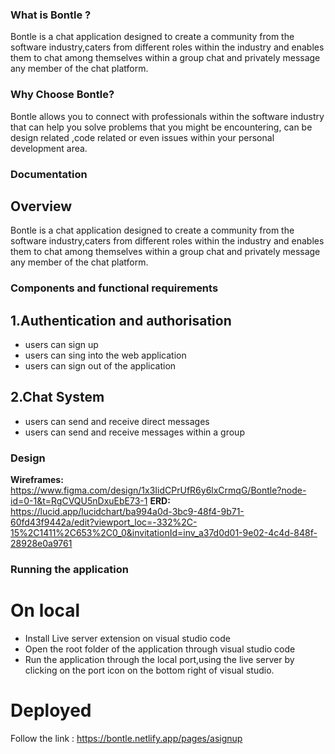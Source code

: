 ### What is Bontle ?
Bontle is a chat application designed to create a community from the software industry,caters from different roles within the industry and enables them to chat among themselves within a group chat and privately message any member of the chat platform.


### Why Choose Bontle?
Bontle allows you to connect with professionals within the software industry that can help you solve problems that you might be encountering, can be design related ,code related or even issues within your personal development area.

### Documentation 

## Overview  
Bontle is a chat application designed to create a community from the software industry,caters from different roles within the industry and enables them to chat among themselves within a group chat and privately message any member of the chat platform.

### Components and functional requirements 
## 1.Authentication and authorisation 
   - users can  sign up  
   - users can sing into the web application
   - users can sign out of the application 

## 2.Chat System 
   - users can send and receive direct messages
   - users can send and receive messages within a group 

### Design 
 **Wireframes:** https://www.figma.com/design/1x3IidCPrUfR6y6lxCrmqG/Bontle?node-id=0-1&t=RgCVQU5nDxuEbE73-1
 **ERD:** https://lucid.app/lucidchart/ba994a0d-3bc9-48f4-9b71-60fd43f9442a/edit?viewport_loc=-332%2C-15%2C1411%2C653%2C0_0&invitationId=inv_a37d0d01-9e02-4c4d-848f-28928e0a9761

### Running the application 
 # On local 
 - Install Live server extension on visual studio code 
 - Open the root folder of the application through visual studio code 
 - Run the application through the local port,using the live server by clicking on the port icon on  the bottom right of visual studio.
 
# Deployed 
Follow the link : https://bontle.netlify.app/pages/asignup


 

 
